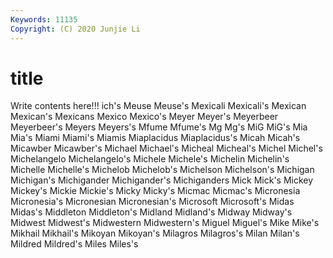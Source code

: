 ```yaml
---
Keywords: 11135
Copyright: (C) 2020 Junjie Li
---
```


# title

Write contents here!!!
ich's 
Meuse 
Meuse's 
Mexicali 
Mexicali's 
Mexican 
Mexican's
Mexicans 
Mexico 
Mexico's 
Meyer 
Meyer's 
Meyerbeer 
Meyerbeer's 
Meyers 
Meyers's 
Mfume
Mfume's 
Mg 
Mg's 
MiG 
MiG's 
Mia 
Mia's 
Miami 
Miami's 
Miamis
Miaplacidus 
Miaplacidus's 
Micah 
Micah's 
Micawber 
Micawber's 
Michael 
Michael's 
Micheal 
Micheal's
Michel 
Michel's 
Michelangelo 
Michelangelo's 
Michele 
Michele's 
Michelin 
Michelin's 
Michelle 
Michelle's
Michelob 
Michelob's 
Michelson 
Michelson's 
Michigan 
Michigan's 
Michigander 
Michigander's 
Michiganders 
Mick
Mick's 
Mickey 
Mickey's 
Mickie 
Mickie's 
Micky 
Micky's 
Micmac 
Micmac's 
Micronesia
Micronesia's 
Micronesian 
Micronesian's 
Microsoft 
Microsoft's 
Midas 
Midas's 
Middleton 
Middleton's 
Midland
Midland's 
Midway 
Midway's 
Midwest 
Midwest's 
Midwestern 
Midwestern's 
Miguel 
Miguel's 
Mike
Mike's 
Mikhail 
Mikhail's 
Mikoyan 
Mikoyan's 
Milagros 
Milagros's 
Milan 
Milan's 
Mildred
Mildred's 
Miles 
Miles's 
